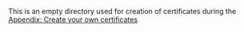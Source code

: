 This is an empty directory used for creation of certificates during the [Appendix: Create your own certificates](./confluent-kubernetes-examples/security/production-secure-deploy/README.rst)



